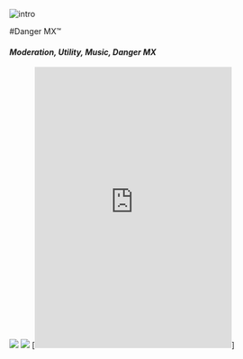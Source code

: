 
![intro](https://i.imgur.com/udzMrmr.png)

#Danger MX™
#### *Moderation, Utility, Music, Danger MX*
[<img src="https://img.shields.io/badge/Support-me!-orange.svg">](https://www.patreon.com/dangerous)  [<img  src="https://discordapp.com/api/guilds/133049272517001216/widget.png?style=shield">](https://discord.gg/Tgg4kaF)
[<iframe src="https://discordapp.com/widget?id=250662984483995649&theme=dark" width="350" height="500" allowtransparency="true" frameborder="0"></iframe>]

